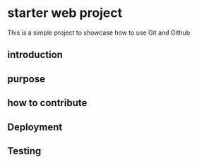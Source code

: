 # starter web project
This is a simple project to showcase how to use Git and Github
## introduction 
## purpose 
## how to contribute 
## Deployment 
##  Testing